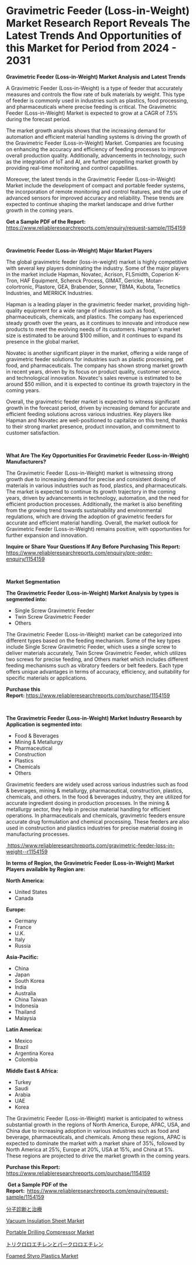 <p><h1>Gravimetric Feeder (Loss-in-Weight) Market Research Report Reveals The Latest Trends And Opportunities of this Market for Period from 2024 - 2031</h1></p><p><strong>Gravimetric Feeder (Loss-in-Weight) Market Analysis and Latest Trends</strong></p>
<p><p>A Gravimetric Feeder (Loss-in-Weight) is a type of feeder that accurately measures and controls the flow rate of bulk materials by weight. This type of feeder is commonly used in industries such as plastics, food processing, and pharmaceuticals where precise feeding is critical. The Gravimetric Feeder (Loss-in-Weight) Market is expected to grow at a CAGR of 7.5% during the forecast period.</p><p>The market growth analysis shows that the increasing demand for automation and efficient material handling systems is driving the growth of the Gravimetric Feeder (Loss-in-Weight) Market. Companies are focusing on enhancing the accuracy and efficiency of feeding processes to improve overall production quality. Additionally, advancements in technology, such as the integration of IoT and AI, are further propelling market growth by providing real-time monitoring and control capabilities.</p><p>Moreover, the latest trends in the Gravimetric Feeder (Loss-in-Weight) Market include the development of compact and portable feeder systems, the incorporation of remote monitoring and control features, and the use of advanced sensors for improved accuracy and reliability. These trends are expected to continue shaping the market landscape and drive further growth in the coming years.</p></p>
<p><strong>Get a Sample PDF of the Report:&nbsp;</strong> <a href="https://www.reliableresearchreports.com/enquiry/request-sample/1154159">https://www.reliableresearchreports.com/enquiry/request-sample/1154159</a></p>
<p>&nbsp;</p>
<p><strong>Gravimetric Feeder (Loss-in-Weight) Major Market Players</strong></p>
<p><p>The global gravimetric feeder (loss-in-weight) market is highly competitive with several key players dominating the industry. Some of the major players in the market include Hapman, Novatec, Acrison, FLSmidth, Coperion K-Tron, HAF Equipment, Schenck Process, GIMAT, Gericke, Motan-colortronic, Plastore, GEA, Brabender, Sonner, TBMA, Kubota, Tecnetics Industries, and MERRICK Industries.</p><p>Hapman is a leading player in the gravimetric feeder market, providing high-quality equipment for a wide range of industries such as food, pharmaceuticals, chemicals, and plastics. The company has experienced steady growth over the years, as it continues to innovate and introduce new products to meet the evolving needs of its customers. Hapman's market size is estimated to be around $100 million, and it continues to expand its presence in the global market.</p><p>Novatec is another significant player in the market, offering a wide range of gravimetric feeder solutions for industries such as plastic processing, pet food, and pharmaceuticals. The company has shown strong market growth in recent years, driven by its focus on product quality, customer service, and technological innovation. Novatec's sales revenue is estimated to be around $50 million, and it is expected to continue its growth trajectory in the coming years.</p><p>Overall, the gravimetric feeder market is expected to witness significant growth in the forecast period, driven by increasing demand for accurate and efficient feeding solutions across various industries. Key players like Hapman and Novatec are well-positioned to capitalize on this trend, thanks to their strong market presence, product innovation, and commitment to customer satisfaction.</p></p>
<p>&nbsp;</p>
<p><strong>What Are The Key Opportunities For Gravimetric Feeder (Loss-in-Weight) Manufacturers?</strong></p>
<p><p>The Gravimetric Feeder (Loss-in-Weight) market is witnessing strong growth due to increasing demand for precise and consistent dosing of materials in various industries such as food, plastics, and pharmaceuticals. The market is expected to continue its growth trajectory in the coming years, driven by advancements in technology, automation, and the need for efficient production processes. Additionally, the market is also benefiting from the growing trend towards sustainability and environmental regulations, which are driving the adoption of gravimetric feeders for accurate and efficient material handling. Overall, the market outlook for Gravimetric Feeder (Loss-in-Weight) remains positive, with opportunities for further expansion and innovation.</p></p>
<p><strong>Inquire or Share Your Questions If Any Before Purchasing This Report:</strong> <a href="https://www.reliableresearchreports.com/enquiry/pre-order-enquiry/1154159">https://www.reliableresearchreports.com/enquiry/pre-order-enquiry/1154159</a></p>
<p>&nbsp;</p>
<p><strong>Market Segmentation</strong></p>
<p><strong>The Gravimetric Feeder (Loss-in-Weight) Market Analysis by types is segmented into:</strong></p>
<p><ul><li>Single Screw Gravimetric Feeder</li><li>Twin Screw Gravimetric Feeder</li><li>Others</li></ul></p>
<p><p>The Gravimetric Feeder (Loss-in-Weight) market can be categorized into different types based on the feeding mechanism. Some of the key types include Single Screw Gravimetric Feeder, which uses a single screw to deliver materials accurately, Twin Screw Gravimetric Feeder, which utilizes two screws for precise feeding, and Others market which includes different feeding mechanisms such as vibratory feeders or belt feeders. Each type offers unique advantages in terms of accuracy, efficiency, and suitability for specific materials or applications.</p></p>
<p><strong>Purchase this Report:&nbsp;</strong><a href="https://www.reliableresearchreports.com/purchase/1154159">https://www.reliableresearchreports.com/purchase/1154159</a></p>
<p>&nbsp;</p>
<p><strong>The Gravimetric Feeder (Loss-in-Weight) Market Industry Research by Application is segmented into:</strong></p>
<p><ul><li>Food & Beverages</li><li>Mining & Metallurgy</li><li>Pharmaceutical</li><li>Construction</li><li>Plastics</li><li>Chemicals</li><li>Others</li></ul></p>
<p><p>Gravimetric feeders are widely used across various industries such as food & beverages, mining & metallurgy, pharmaceutical, construction, plastics, chemicals, and others. In the food & beverages industry, they are utilized for accurate ingredient dosing in production processes. In the mining & metallurgy sector, they help in precise material handling for efficient operations. In pharmaceuticals and chemicals, gravimetric feeders ensure accurate drug formulation and chemical processing. These feeders are also used in construction and plastics industries for precise material dosing in manufacturing processes.</p></p>
<p><a href="https://www.reliableresearchreports.com/gravimetric-feeder-loss-in-weight--r1154159">&nbsp;https://www.reliableresearchreports.com/gravimetric-feeder-loss-in-weight--r1154159</a></p>
<p><strong>In terms of Region, the Gravimetric Feeder (Loss-in-Weight) Market Players available by Region are:</strong></p>
<p>
    <p> <strong> North America: </strong>
        <ul>
            <li>United States</li>
            <li>Canada</li>
        </ul>
        </p> 
    <p> <strong> Europe: </strong>
        <ul>
            <li>Germany</li>
            <li>France</li>
            <li>U.K.</li>
            <li>Italy</li>
            <li>Russia</li>
        </ul>
        </p> 
    <p> <strong> Asia-Pacific: </strong>
        <ul>
            <li>China</li>
            <li>Japan</li>
            <li>South Korea</li>
            <li>India</li>
            <li>Australia</li>
            <li>China Taiwan</li>
            <li>Indonesia</li>
            <li>Thailand</li>
            <li>Malaysia</li>
        </ul>
        </p> 
    <p> <strong> Latin America: </strong>
        <ul>
            <li>Mexico</li>
            <li>Brazil</li>
            <li>Argentina Korea</li>
            <li>Colombia</li>
        </ul>
        </p> 
    <p> <strong> Middle East & Africa: </strong>
        <ul>
            <li>Turkey</li>
            <li>Saudi</li>
            <li>Arabia</li>
            <li>UAE</li>
            <li>Korea</li>
        </ul>
    </p>
    </p>
<p><p>The Gravimetric Feeder (Loss-in-Weight) market is anticipated to witness substantial growth in the regions of North America, Europe, APAC, USA, and China due to increasing adoption in various industries such as food and beverage, pharmaceuticals, and chemicals. Among these regions, APAC is expected to dominate the market with a market share of 35%, followed by North America at 25%, Europe at 20%, USA at 15%, and China at 5%. These regions are projected to drive the market growth in the coming years.</p></p>
<p><strong>Purchase this Report: </strong><a href="https://www.reliableresearchreports.com/purchase/1154159">https://www.reliableresearchreports.com/purchase/1154159</a></p>
<p>&nbsp;<strong>Get a Sample PDF of the Report:&nbsp;&nbsp;</strong><a href="https://www.reliableresearchreports.com/enquiry/request-sample/1154159">https://www.reliableresearchreports.com/enquiry/request-sample/1154159</a></p>
<p><strong></strong></p>
<p><p><a href="https://github.com/cbigkbh02719/Market-Research-Report-List-1/blob/main/119223346151.md">分子診断と治療</a></p><p><a href="https://issuu.com/reportprime-2/docs/vacuum-insulation-sheet-market-size-2030.pptx">Vacuum Insulation Sheet Market</a></p><p><a href="https://github.com/shotows/Market-Research-Report-List-2/blob/main/portable-drilling-compressor-market.md">Portable Drilling Compressor Market</a></p><p><a href="https://github.com/ReganWisoky2023/Market-Research-Report-List-1/blob/main/697442046152.md">トリクロロエチレンとパークロロエチレン</a></p><p><a href="https://issuu.com/reportprime-2/docs/foamed-styro-plastics-market-size-2030.pptx">Foamed Styro Plastics Market</a></p></p>
